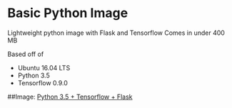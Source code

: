 # Basic Python Image
Lightweight python image with Flask and Tensorflow
Comes in under 400 MB

Based off of 
* Ubuntu 16.04 LTS
* Python 3.5
* Tensorflow 0.9.0

##Image:
[Python 3.5 + Tensorflow + Flask](https://hub.docker.com/r/burrito/python/)